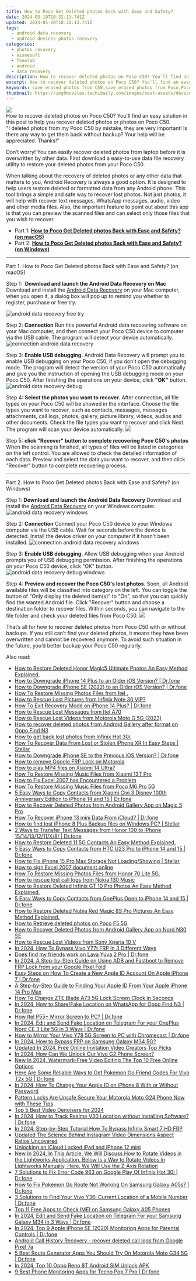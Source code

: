 ```yaml
---
title: How to Poco Get Deleted photos Back with Ease and Safety?
date: 2024-05-19T18:32:13.741Z
updated: 2024-05-20T18:32:13.741Z
tags: 
  - android data recovery
  - android devices photos recovery
categories: 
  - photos recovery
  - aiseesoft
  - fonelab
  - android
  - data recovery
description: How to recover deleted photos on Poco C50? You'll find an easy solution in this post to help you recover deleted photos or photos on Poco C50.
excerpt: How to recover deleted photos on Poco C50? You'll find an easy solution in this post to help you recover deleted photos or photos on Poco C50.
keywords: save erased photos from C50,save erased photos from Poco,Poco photos recovery,undelete photos from Poco,Poco C50 photos recovery,restore deleted photos on Poco,Poco C50 retrieve deleted photos,Poco photos recovery software,photos disappear Poco,C50 retrieve deleted photos,how to get photos back from Poco,how can i find my deleted photos C50
thumbnail: https://img0mobiles.techidaily.com/images/best-assets/devices/poco/poco-c50/5.jpg
---
```


<img src="https://img0mobiles.techidaily.com/images/best-assets/devices/poco/poco-c50/5.jpg" class="atpl-imgstyle"  />

<div class="atpl-content atpl-for-fonelab-android recover-photos">

<div class="atpl-post-description-part-1">
How to recover deleted photos on Poco C50? You'll find an easy solution in this post to help you recover deleted photos or photos on Poco C50.
</div>



<div class="atpl-post-description-part-2">
<div class="tpl-content-sub-paragraph-question">
  "I deleted photos from my Poco C50  by mistake, they are very important! Is there any way to get them back without backup? Your help will be appreciated. Thanks!"
</div>
<div class="tpl-content-sub-paragraph-content">
<p>
  Don’t worry! You can easily recover deleted photos from laptop before it is overwritten by other data. First download a easy-to-use data file recovery utility to restore your deleted photos from your Poco C50.
</p>
</div>
</div>

<div class="atpl-post-description-part-3">
<div class="tpl-content-sub-paragraph-content">
  <p>
    When talking about the recovery of deleted photos or any other data that matters to you, Android Recovery is always a good option. It is designed to help users restore deleted or formatted data from any Android phone. This tool brings a simple and safe way to recover lost photos. Not just photos, it will help with recover text messages, WhatsApp messages, audio, video and other media files. Also, the important feature to point out about this app is that you can preview the scanned files and can select only those files that you wish to recover.
  </p>
</div>
</div>

<ul>
  <li>Part 1: <strong><a href="#p1"> How to Poco Get Deleted photos Back with Ease and Safety?  (on macOS)</a></strong></li>
  <li>Part 2: <strong><a href="#p2"> How to Poco Get Deleted photos Back with Ease and Safety?  (on Windows)</a></strong></li>
</ul>




<!-- Part 1 -->
<a id="p1" name="p1" ></a><hr>

<div>
  <span class="atpl-step-part-style">Part 1. How to Poco Get Deleted photos Back with Ease and Safety? (on macOS)</span>
</div>  

<span class="atpl-stepstyle-a"><span>Step 1: </span></span> <strong>Download and launch the Android Data Recovery on Mac</strong>
Download and install the <a href="https://tools.techidaily.com/aiseesoft-android-data-recovery/" >Android Data Recovery</a> on your Mac computer, when you open it, a dialog box will pop up to remind you whether to register, purchase or free try.

<img src="https://tools.techidaily.com/images/apps/aiseesoft/android-data-recovery/mac-free-try.png" class="atpl-imgstyle" alt="android data recovery free try" />

<span class="atpl-stepstyle-a"><span>Step 2: </span></span> <strong>Connection</strong>
Run this powerful Android data recovering software on your Mac computer, and then connect your Poco C50 device to computer via the USB cable. The program will detect your device automatically.
<img src="https://tools.techidaily.com/images/apps/aiseesoft/android-data-recovery/mac-connection-interface.jpg" class="atpl-imgstyle" alt="connection android data recovery" />

<span class="atpl-stepstyle-a"><span>Step 3: </span></span> <strong>Enable USB debugging.</strong>
Android Data Recovery will prompt you to enable USB debugging on your Poco C50, if you don't open the debugging mode. The program will detect the version of your Poco C50 automatically and give you the instruction of opening the USB debugging mode on your Poco C50. After finishing the operations on your device, click <strong>"OK"</strong> button.
<img src="https://tools.techidaily.com/images/apps/aiseesoft/android-data-recovery/mac-android-usb-debug.jpg"  class="atpl-imgstyle" alt="android data recovery debug" />

<span class="atpl-stepstyle-a"><span>Step 4: </span></span> <strong>Select the photos you want to recover.</strong>
After connection, all file types on your Poco C50 will be showed in the interface. Choose the file types you want to recover, such as contacts, messages, messages attachments, call logs, photos, gallery, picture library, videos, audios and other documents. Check the file types you want to recover and click Next. The program will scan your device automatically.
<img src="https://tools.techidaily.com/images/apps/aiseesoft/android-data-recovery/mac-choose-type-photos.jpg" class="atpl-imgstyle"  />

<span class="atpl-stepstyle-a"><span>Step 5: </span></span> <strong>click "Recover" button to  complete recovering Poco C50's photos</strong>
When the scanning is finished, all types of files will be listed in categories on the left control. You are allowed to check the detailed information of each data. Preview and select the data you want to recover, and then click "Recover" button to complete recovering process.


<a id="p2" name="p2"></a><hr>

<!-- Part 2 -->
<div>
  <span class="atpl-step-part-style">Part 2. How to Poco Get Deleted photos Back with Ease and Safety? (on Windows)</span>
</div>

<span class="atpl-stepstyle-a"><span>Step 1: </span></span> <strong>Download and launch the Android Data Recovery</strong>
Download and install the <a href="https://tools.techidaily.com/aiseesoft-android-data-recovery/" >Android Data Recovery</a> on your Windows computer.
<img src="https://tools.techidaily.com/images/apps/aiseesoft/android-data-recovery/win-start-interface.png"  class="atpl-imgstyle" alt="android data recovery windows" />

<span class="atpl-stepstyle-a"><span>Step 2: </span></span> <strong>Connection</strong>
Connect your Poco C50 device to your Windows computer via the USB cable. Wait for seconds before the device is detected. Install the device driver on your computer if it hasn't been installed.
<img src="https://tools.techidaily.com/images/apps/aiseesoft/android-data-recovery/win-connection-interface.png" class="atpl-imgstyle" alt="connection android data recovery windows" />

<span class="atpl-stepstyle-a"><span>Step 3: </span></span> <strong>Enable USB debugging.</strong>
Allow USB debugging when your Android prompts you of USB debugging permission. After finishing the operations on your Poco C50 device, click "OK" button.
<img src="https://tools.techidaily.com/images/apps/aiseesoft/android-data-recovery/win-android-usb-debug.png" class="atpl-imgstyle" alt="android data recovery debug windows" />

<span class="atpl-stepstyle-a"><span>Step 4: </span></span> <strong>Preview and recover the Poco C50's lost photos.</strong>
Soon, all Android available files will be classified into category on the left. You can toggle the button of "Only display the deleted item(s)" to "On", so that you can quickly find the wanted Android file. Click "Recover" button and choose a destination folder to recover files. Within seconds, you can navigate to the file folder and check your deleted files from Poco C50.
<img src="https://tools.techidaily.com/images/apps/aiseesoft/android-data-recovery/win-recover-photos.png" class="atpl-imgstyle"  />

<div class="atpl-post-description-part-4">
<div class="tpl-content-sub-paragraph-normal">
    <p>
        That’s all for how to recover deleted photos from Poco C50 with or without backups. If you still can’t find your deleted photos, it means they have been overwritten and cannot be recovered anymore. To avoid such situation in the future, you’d better backup your Poco C50 regularly.
    </p>
</div>
</div>

<ins class="adsbygoogle"
     style="display:block"
     data-ad-client="ca-pub-7571918770474297"
     data-ad-slot="8358498916"
     data-ad-format="auto"
     data-full-width-responsive="true"></ins>



</div>
<ins class="adsbygoogle"
    style="display:block"
    data-ad-format="autorelaxed"
    data-ad-client="ca-pub-7571918770474297"
    data-ad-slot="1223367746"></ins>

<span class="atpl-alsoreadstyle">Also read:</span>
<div><ul>
<li><a href="https://blog-min.techidaily.com/how-to-restore-deleted-honor-magic5-ultimate-photos-an-easy-method-explained-by-fonelab-android-recover-photos/"><u>How to Restore Deleted Honor Magic5 Ultimate Photos  An Easy Method Explained.</u></a></li>
<li><a href="https://blog-min.techidaily.com/how-to-downgrade-iphone-14-plus-to-an-older-ios-version-drfone-by-drfone-ios-system-repair-ios-system-repair/"><u>How to Downgrade iPhone 14 Plus to an Older iOS Version? | Dr.fone</u></a></li>
<li><a href="https://blog-min.techidaily.com/how-to-downgrade-iphone-se-2022-to-an-older-ios-version-drfone-by-drfone-ios-system-repair-ios-system-repair/"><u>How to Downgrade iPhone SE (2022) to an Older iOS Version? | Dr.fone</u></a></li>
<li><a href="https://blog-min.techidaily.com/how-to-restore-missing-photos-files-from-itel-by-fonelab-android-recover-photos/"><u>How To  Restore Missing Photos Files from Itel .</u></a></li>
<li><a href="https://blog-min.techidaily.com/how-to-rescue-lost-pictures-from-infinix-note-30-vip-by-fonelab-android-recover-pictures/"><u>How to Rescue Lost Pictures from Infinix Note 30 VIP?</u></a></li>
<li><a href="https://blog-min.techidaily.com/how-to-exit-recovery-mode-on-iphone-14-plus-drfone-by-drfone-ios-system-repair-ios-system-repair/"><u>How To Exit Recovery Mode on iPhone 14 Plus? | Dr.fone</u></a></li>
<li><a href="https://blog-min.techidaily.com/how-to-rescue-lost-messages-from-itel-a70-by-fonelab-android-recover-messages/"><u>How to Rescue Lost Messages from Itel A70</u></a></li>
<li><a href="https://blog-min.techidaily.com/how-to-rescue-lost-videos-from-motorola-moto-g-5g-2023-by-fonelab-android-recover-video/"><u>How to Rescue Lost Videos from Motorola Moto G 5G (2023)</u></a></li>
<li><a href="https://blog-min.techidaily.com/how-to-recover-deleted-photos-from-android-gallery-after-format-on-oppo-find-n3-by-stellar-photo-recovery-android-mobile-photo-recover/"><u>How to recover deleted photos from Android Gallery after format on Oppo Find N3</u></a></li>
<li><a href="https://blog-min.techidaily.com/how-to-get-back-lost-photos-from-infinix-hot-30i-by-fonelab-android-recover-photos/"><u>How to get back lost photos from Infinix Hot 30i.</u></a></li>
<li><a href="https://blog-min.techidaily.com/how-to-recover-data-from-lost-or-stolen-iphone-xr-in-easy-steps-stellar-by-stellar-data-recovery-ios-iphone-data-recovery/"><u>How To Recover Data From Lost or Stolen iPhone XR In Easy Steps | Stellar</u></a></li>
<li><a href="https://blog-min.techidaily.com/how-to-downgrade-iphone-se-to-the-previous-ios-version-drfone-by-drfone-ios-system-repair-ios-system-repair/"><u>How to Downgrade iPhone SE to the Previous iOS Version? | Dr.fone</u></a></li>
<li><a href="https://blog-min.techidaily.com/how-to-remove-google-frp-lock-on-motorola-by-drfone-android-unlock-remove-google-frp/"><u>How to remove Google FRP Lock on Motorola</u></a></li>
<li><a href="https://blog-min.techidaily.com/how-to-play-mp4-files-on-xiaomi-14-ultra-by-aiseesoft-video-converter-play-mp4-on-android/"><u>How to play MP4 files on Xiaomi 14 Ultra?</u></a></li>
<li><a href="https://blog-min.techidaily.com/how-to-restore-missing-music-files-from-xiaomi-13t-pro-by-fonelab-android-recover-music/"><u>How To  Restore Missing Music Files from Xiaomi 13T Pro</u></a></li>
<li><a href="https://blog-min.techidaily.com/how-to-fix-excel-2007-has-encountered-a-problem-by-stellar-guide/"><u>How to Fix Excel 2007 has Encountered a Problem</u></a></li>
<li><a href="https://blog-min.techidaily.com/how-to-restore-missing-music-files-from-poco-m6-pro-5g-by-fonelab-android-recover-music/"><u>How To  Restore Missing Music Files from Poco M6 Pro 5G</u></a></li>
<li><a href="https://blog-min.techidaily.com/5-easy-ways-to-copy-contacts-from-xiaomi-civi-3-disney-100th-anniversary-edition-to-iphone-14-and-15-drfone-by-drfone-transfer-from-android-transfer-from-android/"><u>5 Easy Ways to Copy Contacts from Xiaomi Civi 3 Disney 100th Anniversary Edition to iPhone 14 and 15 | Dr.fone</u></a></li>
<li><a href="https://blog-min.techidaily.com/how-to-recover-deleted-photos-from-android-gallery-app-on-magic-5-pro-by-stellar-photo-recovery-android-mobile-photo-recover/"><u>How to Recover Deleted Photos from Android Gallery App on Magic 5 Pro</u></a></li>
<li><a href="https://blog-min.techidaily.com/how-to-recover-iphone-13-mini-data-from-icloud-drfone-by-drfone-ios-data-recovery-ios-data-recovery/"><u>How To Recover iPhone 13 mini Data From iCloud? | Dr.fone</u></a></li>
<li><a href="https://blog-min.techidaily.com/how-to-find-lost-iphone-8-plus-backup-files-on-windows-pc-stellar-by-stellar-data-recovery-ios-iphone-data-recovery/"><u>How to find lost iPhone 8 Plus Backup files on Windows PC? | Stellar</u></a></li>
<li><a href="https://blog-min.techidaily.com/2-ways-to-transfer-text-messages-from-honor-100-to-iphone-1514131211x8-drfone-by-drfone-transfer-from-android-transfer-from-android/"><u>2 Ways to Transfer Text Messages from Honor 100 to iPhone 15/14/13/12/11/X/8/ | Dr.fone</u></a></li>
<li><a href="https://blog-min.techidaily.com/how-to-restore-deleted-11-5g-contacts-an-easy-method-explained-by-fonelab-android-recover-contacts/"><u>How to Restore Deleted 11 5G Contacts  An Easy Method Explained.</u></a></li>
<li><a href="https://blog-min.techidaily.com/5-easy-ways-to-copy-contacts-from-htc-u23-pro-to-iphone-14-and-15-drfone-by-drfone-transfer-from-android-transfer-from-android/"><u>5 Easy Ways to Copy Contacts from HTC U23 Pro to iPhone 14 and 15 | Dr.fone</u></a></li>
<li><a href="https://blog-min.techidaily.com/how-to-fix-iphone-15-pro-max-storage-not-loadingshowing-stellar-by-stellar-data-recovery-ios-iphone-data-recovery/"><u>How to Fix iPhone 15 Pro Max Storage Not Loading/Showing | Stellar</u></a></li>
<li><a href="https://blog-min.techidaily.com/how-to-sign-excel-2007-document-online-by-ldigisigner-sign-a-excel-sign-a-excel/"><u>How to sign Excel 2007 document online</u></a></li>
<li><a href="https://blog-min.techidaily.com/how-to-restore-missing-photos-files-from-honor-70-lite-5g-by-fonelab-android-recover-photos/"><u>How To  Restore Missing Photos Files from Honor 70 Lite 5G.</u></a></li>
<li><a href="https://blog-min.techidaily.com/how-to-rescue-lost-call-logs-from-nokia-130-music-by-fonelab-android-recover-call-logs/"><u>How to rescue lost call logs from Nokia 130 Music</u></a></li>
<li><a href="https://blog-min.techidaily.com/how-to-restore-deleted-infinix-gt-10-pro-photos-an-easy-method-explained-by-fonelab-android-recover-photos/"><u>How to Restore Deleted Infinix GT 10 Pro Photos  An Easy Method Explained.</u></a></li>
<li><a href="https://blog-min.techidaily.com/5-easy-ways-to-copy-contacts-from-oneplus-open-to-iphone-14-and-15-drfone-by-drfone-transfer-from-android-transfer-from-android/"><u>5 Easy Ways to Copy Contacts from OnePlus Open to iPhone 14 and 15 | Dr.fone</u></a></li>
<li><a href="https://blog-min.techidaily.com/how-to-restore-deleted-nubia-red-magic-8s-pro-pictures-an-easy-method-explained-by-fonelab-android-recover-pictures/"><u>How to Restore Deleted Nubia Red Magic 8S Pro Pictures  An Easy Method Explained.</u></a></li>
<li><a href="https://blog-min.techidaily.com/how-to-retrieve-deleted-photos-on-poco-f5-5g-by-stellar-photo-recovery-android-mobile-photo-recover/"><u>How to Retrieve  deleted photos on Poco F5 5G</u></a></li>
<li><a href="https://blog-min.techidaily.com/how-to-recover-deleted-photos-from-android-gallery-app-on-nord-n30-se-by-stellar-photo-recovery-android-mobile-photo-recover/"><u>How to Recover Deleted Photos from Android Gallery App on Nord N30 SE</u></a></li>
<li><a href="https://blog-min.techidaily.com/how-to-rescue-lost-videos-from-sony-xperia-10-v-by-fonelab-android-recover-video/"><u>How to Rescue Lost Videos from Sony Xperia 10 V</u></a></li>
<li><a href="https://bypass-frp.techidaily.com/in-2024-how-to-bypass-vivo-y77t-frp-in-3-different-ways-by-drfone-android/"><u>In 2024, How To Bypass Vivo Y77t FRP In 3 Different Ways</u></a></li>
<li><a href="https://location-social.techidaily.com/does-find-my-friends-work-on-lava-yuva-2-pro-drfone-by-drfone-virtual-android/"><u>Does find my friends work on Lava Yuva 2 Pro | Dr.fone</u></a></li>
<li><a href="https://bypass-frp.techidaily.com/in-2024-a-step-by-step-guide-on-using-adb-and-fastboot-to-remove-frp-lock-from-your-google-pixel-fold-by-drfone-android/"><u>In 2024, A Step-by-Step Guide on Using ADB and Fastboot to Remove FRP Lock from your Google Pixel Fold</u></a></li>
<li><a href="https://iphone-unlock.techidaily.com/easy-steps-on-how-to-create-a-new-apple-id-account-on-apple-iphone-7-drfone-by-drfone-ios/"><u>Easy Steps on How To Create a New Apple ID Account On Apple iPhone 7 | Dr.fone</u></a></li>
<li><a href="https://apple-account.techidaily.com/a-step-by-step-guide-to-finding-your-apple-id-from-your-apple-iphone-14-pro-max-by-drfone-ios/"><u>A Step-by-Step Guide to Finding Your Apple ID From Your Apple iPhone 14 Pro Max</u></a></li>
<li><a href="https://unlock-android.techidaily.com/how-to-change-zte-blade-a73-5g-lock-screen-clock-in-seconds-by-drfone-android/"><u>How To Change ZTE Blade A73 5G Lock Screen Clock in Seconds</u></a></li>
<li><a href="https://location-social.techidaily.com/in-2024-how-to-sharefake-location-on-whatsapp-for-oppo-find-n3-drfone-by-drfone-virtual-android/"><u>In 2024, How to Share/Fake Location on WhatsApp for Oppo Find N3 | Dr.fone</u></a></li>
<li><a href="https://screen-mirror.techidaily.com/how-itel-p55plus-mirror-screen-to-pc-drfone-by-drfone-android/"><u>How Itel P55+ Mirror Screen to PC? | Dr.fone</u></a></li>
<li><a href="https://location-social.techidaily.com/in-2024-edit-and-send-fake-location-on-telegram-for-your-oneplus-nord-ce-3-lite-5g-in-3-ways-drfone-by-drfone-virtual-android/"><u>In 2024, Edit and Send Fake Location on Telegram For your OnePlus Nord CE 3 Lite 5G in 3 Ways | Dr.fone</u></a></li>
<li><a href="https://screen-mirror.techidaily.com/how-to-mirror-your-vivo-y78-5g-screen-to-pc-with-chromecast-drfone-by-drfone-android/"><u>How to Mirror Your Vivo Y78 5G Screen to PC with Chromecast | Dr.fone</u></a></li>
<li><a href="https://android-frp.techidaily.com/in-2024-how-to-bypass-frp-on-samsung-galaxy-m34-5g-by-drfone-android/"><u>In 2024, How to Bypass FRP on Samsung Galaxy M34 5G?</u></a></li>
<li><a href="https://ai-video-apps.techidaily.com/updated-in-2024-free-online-invitation-video-creators-top-picks/"><u>Updated In 2024, Free Online Invitation Video Creators Top Picks</u></a></li>
<li><a href="https://unlock-android.techidaily.com/in-2024-how-can-we-unlock-our-vivo-g2-phone-screen-by-drfone-android/"><u>In 2024, How Can We Unlock Our Vivo G2 Phone Screen?</u></a></li>
<li><a href="https://ai-video-apps.techidaily.com/new-in-2024-watermark-free-video-editing-the-top-10-free-online-options/"><u>New In 2024, Watermark-Free Video Editing The Top 10 Free Online Options</u></a></li>
<li><a href="https://change-location.techidaily.com/here-are-some-reliable-ways-to-get-pokemon-go-friend-codes-for-vivo-t2x-5g-drfone-by-drfone-virtual-android/"><u>Here Are Some Reliable Ways to Get Pokemon Go Friend Codes For Vivo T2x 5G | Dr.fone</u></a></li>
<li><a href="https://ios-unlock.techidaily.com/in-2024-how-to-change-your-apple-id-on-iphone-8-with-or-without-password-by-drfone-ios/"><u>In 2024, How To Change Your Apple ID on iPhone 8 With or Without Password</u></a></li>
<li><a href="https://easy-unlock-android.techidaily.com/pattern-locks-are-unsafe-secure-your-motorola-moto-g24-phone-now-with-these-tips-by-drfone-android/"><u>Pattern Locks Are Unsafe Secure Your Motorola Moto G24 Phone Now with These Tips</u></a></li>
<li><a href="https://ai-editing-video.techidaily.com/top-5-best-video-denoisers-for-2024/"><u>Top 5 Best Video Denoisers for 2024</u></a></li>
<li><a href="https://android-location-track.techidaily.com/in-2024-how-to-track-realme-v30-location-without-installing-software-drfone-by-drfone-virtual-android/"><u>In 2024, How to Track Realme V30 Location without Installing Software? | Dr.fone</u></a></li>
<li><a href="https://bypass-frp.techidaily.com/in-2024-step-by-step-tutorial-how-to-bypass-infinix-smart-7-hd-frp-by-drfone-android/"><u>In 2024, Step-by-Step Tutorial How To Bypass Infinix Smart 7 HD FRP</u></a></li>
<li><a href="https://ai-video-apps.techidaily.com/updated-the-science-behind-instagram-video-dimensions-aspect-ratios-uncovered/"><u>Updated The Science Behind Instagram Video Dimensions Aspect Ratios Uncovered</u></a></li>
<li><a href="https://activate-lock.techidaily.com/unlocking-an-icloud-locked-ipad-and-iphone-12-mini-by-drfone-ios/"><u>Unlocking an iCloud Locked iPad and iPhone 12 mini</u></a></li>
<li><a href="https://ai-video-editing.techidaily.com/new-in-2024-in-this-article-we-will-discuss-how-to-rotate-videos-in-the-lightworks-application-below-is-a-way-to-rotate-videos-in-lightworks-manually-here-w/"><u>New In 2024, In This Article, We Will Discuss How to Rotate Videos in the Lightworks Application. Below Is a Way to Rotate Videos in Lightworks Manually, Here, We Will Use the Z-Axis Rotation</u></a></li>
<li><a href="https://howto.techidaily.com/7-solutions-to-fix-error-code-963-on-google-play-of-infinix-hot-30i-drfone-by-drfone-fix-android-problems-fix-android-problems/"><u>7 Solutions to Fix Error Code 963 on Google Play Of Infinix Hot 30i | Dr.fone</u></a></li>
<li><a href="https://change-location.techidaily.com/how-to-fix-pokemon-go-route-not-working-on-samsung-galaxy-a05s-drfone-by-drfone-virtual-android/"><u>How to Fix Pokemon Go Route Not Working On Samsung Galaxy A05s? | Dr.fone</u></a></li>
<li><a href="https://android-location-track.techidaily.com/3-solutions-to-find-your-vivo-y36i-current-location-of-a-mobile-number-drfone-by-drfone-virtual-android/"><u>3 Solutions to Find Your Vivo Y36i Current Location of a Mobile Number | Dr.fone</u></a></li>
<li><a href="https://sim-unlock.techidaily.com/top-11-free-apps-to-check-imei-on-samsung-galaxy-a05-phones-by-drfone-android/"><u>Top 11 Free Apps to Check IMEI on Samsung Galaxy A05 Phones</u></a></li>
<li><a href="https://location-social.techidaily.com/in-2024-edit-and-send-fake-location-on-telegram-for-your-samsung-galaxy-m34-in-3-ways-drfone-by-drfone-virtual-android/"><u>In 2024, Edit and Send Fake Location on Telegram For your Samsung Galaxy M34 in 3 Ways | Dr.fone</u></a></li>
<li><a href="https://ios-location-track.techidaily.com/in-2024-top-9-apple-iphone-se-2020-monitoring-apps-for-parental-controls-drfone-by-drfone-virtual-ios/"><u>In 2024, Top 9 Apple iPhone SE (2020) Monitoring Apps for Parental Controls | Dr.fone</u></a></li>
<li><a href="https://phone-solutions.techidaily.com/android-call-history-recovery-recover-deleted-call-logs-from-google-pixel-7a-by-fonelab-android-recover-call-logs/"><u>Android Call History Recovery - recover deleted call logs from Google Pixel 7a</u></a></li>
<li><a href="https://location-fake.techidaily.com/5-best-route-generator-apps-you-should-try-on-motorola-moto-g34-5g-drfone-by-drfone-virtual-android/"><u>5 Best Route Generator Apps You Should Try On Motorola Moto G34 5G | Dr.fone</u></a></li>
<li><a href="https://sim-unlock.techidaily.com/in-2024-top-10-oppo-reno-8t-android-sim-unlock-apk-by-drfone-android/"><u>In 2024, Top 10 Oppo Reno 8T Android SIM Unlock APK</u></a></li>
<li><a href="https://android-location-track.techidaily.com/9-best-phone-monitoring-apps-for-tecno-pop-7-pro-drfone-by-drfone-virtual-android/"><u>9 Best Phone Monitoring Apps for Tecno Pop 7 Pro | Dr.fone</u></a></li>
</ul></div>


